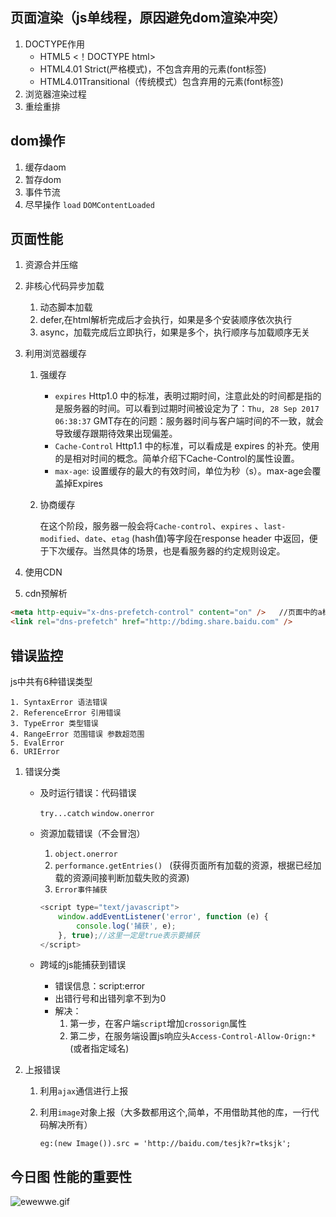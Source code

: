 ## 页面渲染（js单线程，原因避免dom渲染冲突）

1. DOCTYPE作用
    - HTML5 <！DOCTYPE html>
    - HTML4.01 Strict(严格模式)，不包含弃用的元素(font标签)
    - HTML4.01Transitional（传统模式）包含弃用的元素(font标签)
2. 浏览器渲染过程
3. 重绘重排

## dom操作

1. 缓存daom
2. 暂存dom
3. 事件节流
4. 尽早操作 `load` `DOMContentLoaded`

## 页面性能

1. 资源合并压缩
2. 非核心代码异步加载
    1. 动态脚本加载
    2. defer,在html解析完成后才会执行，如果是多个安装顺序依次执行
    3. async，加载完成后立即执行，如果是多个，执行顺序与加载顺序无关

3. 利用浏览器缓存

    1. 强缓存
        - `expires` Http1.0 中的标准，表明过期时间，注意此处的时间都是指的是服务器的时间。可以看到过期时间被设定为了：`Thu, 28 Sep 2017 06:38:37` GMT存在的问题：服务器时间与客户端时间的不一致，就会导致缓存跟期待效果出现偏差。
        - `Cache-Control`  Http1.1 中的标准，可以看成是 expires 的补充。使用的是相对时间的概念。简单介绍下Cache-Control的属性设置。
        - `max-age`: 设置缓存的最大的有效时间，单位为秒（s）。max-age会覆盖掉Expires
    2. 协商缓存

         在这个阶段，服务器一般会将`Cache-control`、`expires` 、`last-modified`、`date`、`etag` (hash值)等字段在response header 中返回，便于下次缓存。当然具体的场景，也是看服务器的约定规则设定。
4. 使用CDN
5. cdn预解析

```html
<meta http-equiv="x-dns-prefetch-control" content="on" />   //页面中的a标签一般会自动预解析，若是https协议，默认关闭dns预解析，这里强制预解析
<link rel="dns-prefetch" href="http://bdimg.share.baidu.com" />
```

## 错误监控

js中共有6种错误类型

    1. SyntaxError 语法错误
    2. ReferenceError 引用错误
    3. TypeError 类型错误
    4. RangeError 范围错误 参数超范围
    5. EvalError
    6. URIError


1. 错误分类
    - 及时运行错误：代码错误

        `try...catch`    `window.onerror`

    - 资源加载错误（不会冒泡）

        1. `object.onerror`
        2. `performance.getEntries() `  (获得页面所有加载的资源，根据已经加载的资源间接判断加载失败的资源)
        3. `Error事件捕获`

        ```js
        <script type="text/javascript">
            window.addEventListener('error', function (e) {
                console.log('捕获', e);
            }, true);//这里一定是true表示要捕获
        </script>
        ```
    - 跨域的js能捕获到错误
        - 错误信息：script:error
        - 出错行号和出错列拿不到为0
        - 解决：
            1. 第一步，在客户端`script`增加`crossorign`属性
            2. 第二步，在服务端设置js响应头`Access-Control-Allow-Orign:*`(或者指定域名)

2. 上报错误
    1. 利用`ajax`通信进行上报
    2. 利用`image`对象上报（大多数都用这个,简单，不用借助其他的库，一行代码解决所有）

        `eg:(new Image()).src = 'http://baidu.com/tesjk?r=tksjk';`


## 今日图 性能的重要性
![ewewwe.gif](../images/ewewwe.gif)
